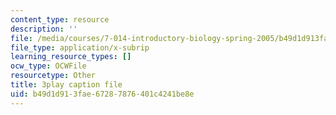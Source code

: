 ```yaml
---
content_type: resource
description: ''
file: /media/courses/7-014-introductory-biology-spring-2005/b49d1d913fae67287876401c4241be8e_uQRTFmC5_GA.srt
file_type: application/x-subrip
learning_resource_types: []
ocw_type: OCWFile
resourcetype: Other
title: 3play caption file
uid: b49d1d91-3fae-6728-7876-401c4241be8e
---
```

